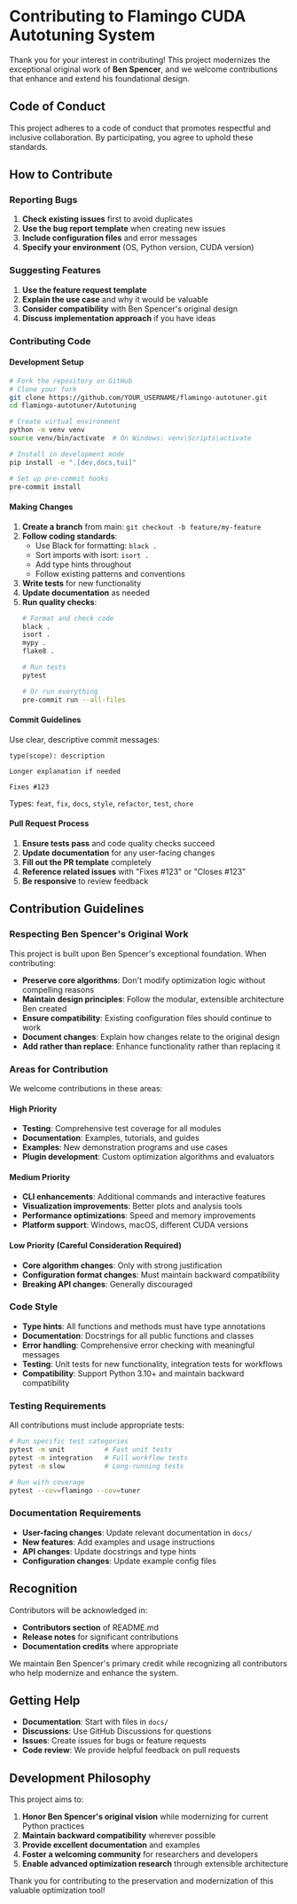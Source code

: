 # Contributing to Flamingo CUDA Autotuning System

Thank you for your interest in contributing! This project modernizes the exceptional original work of **Ben Spencer**, and we welcome contributions that enhance and extend his foundational design.

## Code of Conduct

This project adheres to a code of conduct that promotes respectful and inclusive collaboration. By participating, you agree to uphold these standards.

## How to Contribute

### Reporting Bugs

1. **Check existing issues** first to avoid duplicates
2. **Use the bug report template** when creating new issues
3. **Include configuration files** and error messages
4. **Specify your environment** (OS, Python version, CUDA version)

### Suggesting Features

1. **Use the feature request template**
2. **Explain the use case** and why it would be valuable
3. **Consider compatibility** with Ben Spencer's original design
4. **Discuss implementation approach** if you have ideas

### Contributing Code

#### Development Setup

```bash
# Fork the repository on GitHub
# Clone your fork
git clone https://github.com/YOUR_USERNAME/flamingo-autotuner.git
cd flamingo-autotuner/Autotuning

# Create virtual environment
python -m venv venv
source venv/bin/activate  # On Windows: venv\Scripts\activate

# Install in development mode
pip install -e ".[dev,docs,tui]"

# Set up pre-commit hooks
pre-commit install
```

#### Making Changes

1. **Create a branch** from main: `git checkout -b feature/my-feature`
2. **Follow coding standards**:
   - Use Black for formatting: `black .`
   - Sort imports with isort: `isort .`
   - Add type hints throughout
   - Follow existing patterns and conventions
3. **Write tests** for new functionality
4. **Update documentation** as needed
5. **Run quality checks**:
   ```bash
   # Format and check code
   black .
   isort .
   mypy .
   flake8 .
   
   # Run tests
   pytest
   
   # Or run everything
   pre-commit run --all-files
   ```

#### Commit Guidelines

Use clear, descriptive commit messages:

```
type(scope): description

Longer explanation if needed

Fixes #123
```

Types: `feat`, `fix`, `docs`, `style`, `refactor`, `test`, `chore`

#### Pull Request Process

1. **Ensure tests pass** and code quality checks succeed
2. **Update documentation** for any user-facing changes
3. **Fill out the PR template** completely
4. **Reference related issues** with "Fixes #123" or "Closes #123"
5. **Be responsive** to review feedback

## Contribution Guidelines

### Respecting Ben Spencer's Original Work

This project is built upon Ben Spencer's exceptional foundation. When contributing:

- **Preserve core algorithms**: Don't modify optimization logic without compelling reasons
- **Maintain design principles**: Follow the modular, extensible architecture Ben created
- **Ensure compatibility**: Existing configuration files should continue to work
- **Document changes**: Explain how changes relate to the original design
- **Add rather than replace**: Enhance functionality rather than replacing it

### Areas for Contribution

We welcome contributions in these areas:

#### High Priority
- **Testing**: Comprehensive test coverage for all modules
- **Documentation**: Examples, tutorials, and guides
- **Examples**: New demonstration programs and use cases
- **Plugin development**: Custom optimization algorithms and evaluators

#### Medium Priority
- **CLI enhancements**: Additional commands and interactive features
- **Visualization improvements**: Better plots and analysis tools
- **Performance optimizations**: Speed and memory improvements
- **Platform support**: Windows, macOS, different CUDA versions

#### Low Priority (Careful Consideration Required)
- **Core algorithm changes**: Only with strong justification
- **Configuration format changes**: Must maintain backward compatibility
- **Breaking API changes**: Generally discouraged

### Code Style

- **Type hints**: All functions and methods must have type annotations
- **Documentation**: Docstrings for all public functions and classes
- **Error handling**: Comprehensive error checking with meaningful messages
- **Testing**: Unit tests for new functionality, integration tests for workflows
- **Compatibility**: Support Python 3.10+ and maintain backward compatibility

### Testing Requirements

All contributions must include appropriate tests:

```bash
# Run specific test categories
pytest -m unit          # Fast unit tests
pytest -m integration   # Full workflow tests
pytest -m slow          # Long-running tests

# Run with coverage
pytest --cov=flamingo --cov=tuner
```

### Documentation Requirements

- **User-facing changes**: Update relevant documentation in `docs/`
- **New features**: Add examples and usage instructions
- **API changes**: Update docstrings and type hints
- **Configuration changes**: Update example config files

## Recognition

Contributors will be acknowledged in:
- **Contributors section** of README.md
- **Release notes** for significant contributions
- **Documentation credits** where appropriate

We maintain Ben Spencer's primary credit while recognizing all contributors who help modernize and enhance the system.

## Getting Help

- **Documentation**: Start with files in `docs/`
- **Discussions**: Use GitHub Discussions for questions
- **Issues**: Create issues for bugs or feature requests
- **Code review**: We provide helpful feedback on pull requests

## Development Philosophy

This project aims to:
1. **Honor Ben Spencer's original vision** while modernizing for current Python practices
2. **Maintain backward compatibility** wherever possible
3. **Provide excellent documentation** and examples
4. **Foster a welcoming community** for researchers and developers
5. **Enable advanced optimization research** through extensible architecture

Thank you for contributing to the preservation and modernization of this valuable optimization tool!